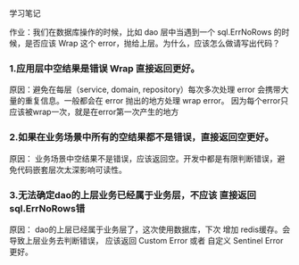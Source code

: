 学习笔记

作业：我们在数据库操作的时候，比如 dao 层中当遇到一个 sql.ErrNoRows 的时候，是否应该 Wrap 这个 error，抛给上层。为什么，应该怎么做请写出代码？

### 1.应用层中空结果是错误 Wrap 直接返回更好。
原因：避免在每层（service, domain, repository）每次多次处理 error 会携带大量的重复信息。一般都会在 error 抛出的地方处理 wrap error。
因为每个error只应该被wrap一次，就是在error第一次产生的地方

### 2.如果在业务场景中所有的空结果都不是错误，直接返回空更好。
原因：
业务场景中空结果不是错误，应该返回空。开发中都是有限判断错误，避免代码嵌套层次太深影响可读性。


### 3.无法确定dao的上层业务已经属于业务层，不应该 直接返回 sql.ErrNoRows错
原因：
dao的上层已经属于业务层了，这次使用数据库，下次 增加 redis缓存。会导致上层业务去判断错误，
应该返回 Custom Error 或者 自定义 Sentinel Error 更好。
